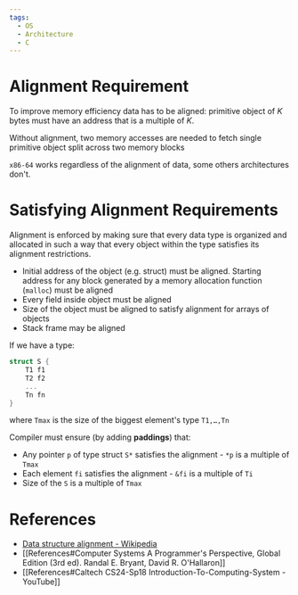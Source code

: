 ```yaml
---
tags:
  - OS
  - Architecture
  - C
---
```


# Alignment Requirement

To improve memory efficiency data has to be aligned: primitive object of $K$ bytes must have an address that is a multiple of $K$.

Without alignment, two memory accesses are needed to fetch single primitive object split across two memory blocks

`x86-64` works regardless of the alignment of data, some others architectures don't.

# Satisfying Alignment Requirements

Alignment is enforced by making sure that every data type is organized and allocated in such a way that every object within the type satisfies its alignment restrictions.

- Initial address of the object (e.g. struct) must be aligned. Starting address for any block generated by a memory allocation function (`malloc`) must be aligned
- Every field inside object must be aligned
- Size of the object must be aligned to satisfy alignment for arrays of objects
- Stack frame may be aligned

If we have a type:

``` C
struct S {
	T1 f1
	T2 f2
	...
	Tn fn
}
```

where `Tmax` is the size of the biggest element's type `T1,…,Tn`

Compiler must ensure (by adding **paddings**) that:

- Any pointer `p` of type struct `S*` satisfies the alignment - `*p` is a multiple of `Tmax`
- Each element `fi` satisfies the alignment - `&fi` is a multiple of `Ti`
- Size of the `S` is a multiple of `Tmax`

# References

- [Data structure alignment - Wikipedia](https://en.wikipedia.org/wiki/Data_structure_alignment)
- [[References#Computer Systems A Programmer's Perspective, Global Edition (3rd ed). Randal E. Bryant, David R. O'Hallaron]]
- [[References#Caltech CS24-Sp18 Introduction-To-Computing-System - YouTube]]
